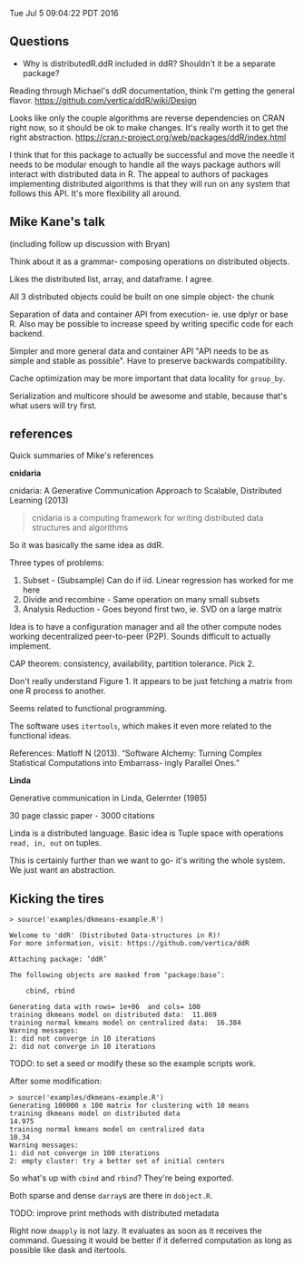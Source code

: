 Tue Jul  5 09:04:22 PDT 2016

## Questions

- Why is distributedR.ddR included in ddR? Shouldn't it be a separate
  package?

Reading through Michael's ddR documentation, think I'm getting the general
flavor.
<https://github.com/vertica/ddR/wiki/Design>

Looks like only the couple algorithms are reverse dependencies on CRAN
right now, so it should be ok to make changes. It's really worth it to get
the right abstraction.
<https://cran.r-project.org/web/packages/ddR/index.html>

I think that for this package to actually be successful and move the needle
it needs to be modular enough to handle all the ways package authors will
interact with distributed data in R.
The appeal to authors of packages implementing distributed algorithms is that they will run on
any system that follows this API. It's more flexibility all around.

## Mike Kane's talk

(including follow up discussion with Bryan)

Think about it as a grammar- composing operations on distributed objects.

Likes the distributed list, array, and dataframe. I agree.

All 3 distributed objects could be built on one simple object- the chunk

Separation of data and container API from execution- ie. use dplyr or base
R. Also may be possible to increase speed by writing specific code for each
backend.
 
Simpler and more general data and container API "API needs to be as simple
and stable as possible". Have to preserve backwards compatibility.

Cache optimization may be more important that data locality for `group_by`.

Serialization and multicore should be awesome and stable, because that's
what users will try first.

## references

Quick summaries of Mike's references

__cnidaria__

cnidaria: A Generative Communication Approach to Scalable, Distributed
Learning (2013)

> cnidaria is a computing framework for writing distributed data structures
> and algorithms

So it was basically the same idea as ddR.

Three types of problems:
1. Subset - (Subsample) Can do if iid. Linear regression has worked for me here
2. Divide and recombine - Same operation on many small subsets
3. Analysis Reduction - Goes beyond first two, ie. SVD on a large matrix

Idea is to have a configuration manager and all the other compute nodes
working decentralized peer-to-peer (P2P). Sounds difficult to actually
implement.

CAP theorem: consistency, availability, partition tolerance. Pick 2.

Don't really understand Figure 1. It appears to be just fetching a matrix
from one R process to another.

Seems related to functional programming.

The software uses `itertools`, which makes it even more related to the
functional ideas.

References: Matloff N (2013). “Software Alchemy: Turning Complex
Statistical Computations into Embarrass- ingly Parallel Ones.”
 
__Linda__ 

Generative communication in Linda, Gelernter (1985)

30 page classic paper - 3000 citations

Linda is a distributed language. Basic idea is Tuple space with operations
`read, in, out` on tuples.

This is certainly further than we want to go- it's writing the whole
system. We just want an abstraction.

## Kicking the tires

```
> source('examples/dkmeans-example.R')

Welcome to 'ddR' (Distributed Data-structures in R)!
For more information, visit: https://github.com/vertica/ddR

Attaching package: ‘ddR’

The following objects are masked from ‘package:base’:

    cbind, rbind

Generating data with rows= 1e+06  and cols= 100 
training dkmeans model on distributed data:  11.869 
training normal kmeans model on centralized data:  16.384 
Warning messages:
1: did not converge in 10 iterations 
2: did not converge in 10 iterations
```

TODO: to set a seed or modify these so the example scripts work.

After some modification:

```
> source('examples/dkmeans-example.R')
Generating 100000 x 100 matrix for clustering with 10 means
training dkmeans model on distributed data
14.975
training normal kmeans model on centralized data
10.34
Warning messages:
1: did not converge in 100 iterations
2: empty cluster: try a better set of initial centers
```

So what's up with `cbind` and `rbind`? They're being exported.

Both sparse and dense `darray`s are there in `dobject.R`.

TODO: improve print methods with distributed metadata

Right now `dmapply` is not lazy. It evaluates as soon as it receives the
command. Guessing it would be better if it deferred computation as long as
possible like dask and itertools.

